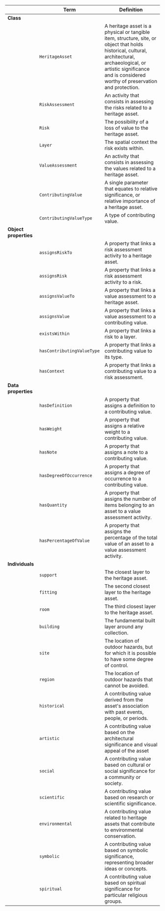 |                         | **Term**                      | **Definition**                                                                                                                                                                                                                         |
|-------------------------|-------------------------------|----------------------------------------------------------------------------------------------------------------------------------------------------------------------------------------------------------------------------------------|
| **Class**               |                               |                                                                                                                                                                                                                                        |
|                         | `HeritageAsset`               | A heritage asset is a physical or tangible item, structure, site, or object that holds historical, cultural, architectural, archaeological, or artistic significance and is considered worthy of preservation and protection.          |
|                         | `RiskAssessment`              | An activity that consists in assessing the risks related to a heritage asset.                                                                                                                                                          |
|                         | `Risk`                        | The possibility of a loss of value to the heritage asset.                                                                                                                                                                              |
|                         | `Layer`                       | The spatial context the risk exists within.                                                                                                                                                                                            |
|                         | `ValueAssessment`             | An activity that consists in assessing the values related to a heritage asset.                                                                                                                                                         |
|                         | `ContributingValue`           | A single parameter that equates to relative significance, or relative importance of a heritage asset.                                                                                                                                  |
|                         | `ContributingValueType`       | A type of contributing value.                                                                                                                                                                                                          |
| **Object properties**   |                               |                                                                                                                                                                                                                                        |
|                         | `assignsRiskTo`               | A property that links a risk assessment activity to a heritage asset.                                                                                                                                                                  |
|                         | `assignsRisk`                 | A property that links a risk assessment activity to a risk.                                                                                                                                                                            |
|                         | `assignsValueTo`              | A property that links a value assessment to a heritage asset.                                                                                                                                                                          |
|                         | `assignsValue`                | A property that links a value assessment to a contributing value.                                                                                                                                                                      |
|                         | `existsWithin`                | A property that links a risk to a layer.                                                                                                                                                                                               |
|                         | `hasContributingValueType`    | A property that links a contributing value to its type.                                                                                                                                                                                |
|                         | `hasContext`                  | A property that links a contributing value to a risk assessment.                                                                                                                                                                       |
| **Data properties**     |                               |                                                                                                                                                                                                                                        |
|                         | `hasDefinition`               | A property that assigns a definition to a contributing value.                                                                                                                                                                          |
|                         | `hasWeight`                   | A property that assigns a relative weight to a contributing value.                                                                                                                                                                     |
|                         | `hasNote`                     | A property that assigns a note to a contributing value.                                                                                                                                                                                |
|                         | `hasDegreeOfOccurrence`       | A property that assigns a degree of occurrence to a contributing value.                                                                                                                                                                |
|                         | `hasQuantity`                 | A property that assigns the number of items belonging to an asset to a value assessment activity.                                                                                                                                      |
|                         | `hasPercentageOfValue`        | A property that assigns the percentage of the total value of an asset to a value assessment activity.                                                                                                                                  |
| **Individuals**         |                               |                                                                                                                                                                                                                                        |
|                         | `support`                     | The closest layer to the heritage asset.                                                                                                                                                                                               |
|                         | `fitting`                     | The second closest layer to the heritage asset.                                                                                                                                                                                        |
|                         | `room`                        | The third closest layer to the heritage asset.                                                                                                                                                                                         |
|                         | `building`                    | The fundamental built layer around any collection.                                                                                                                                                                                     |
|                         | `site`                        | The location of outdoor hazards, but for which it is possible to have some degree of control.                                                                                                                                          |
|                         | `region`                      | The location of outdoor hazards that cannot be avoided.                                                                                                                                                                                |
|                         | `historical`                  | A contributing value derived from the asset's association with past events, people, or periods.                                                                                                                                        |
|                         | `artistic`                    | A contributing value based on the architectural significance and visual appeal of the asset                                                                                                                                            |
|                         | `social`                      | A contributing value based on cultural or social significance for a community or society.                                                                                                                                              |
|                         | `scientific`                  | A contributing value based on research or scientific significance.                                                                                                                                                                     |
|                         | `environmental`               | A contributing value related to heritage assets that contribute to environmental conservation.                                                                                                                                         |
|                         | `symbolic`                    | A contributing value based on symbolic significance, representing broader ideas or concepts.                                                                                                                                           |
|                         | `spiritual`                   | A contributing value based on spiritual significance for particular religious groups.                                                                                                                                                  |